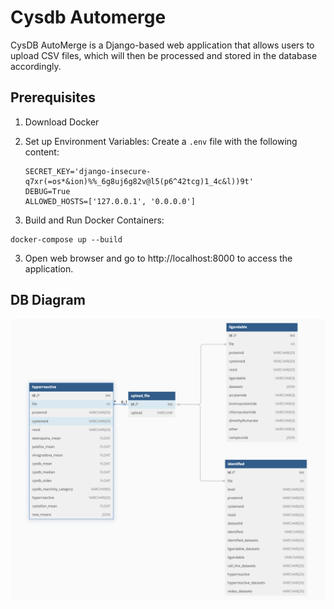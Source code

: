 # Cysdb Automerge

CysDB AutoMerge is a Django-based web application that allows users to upload CSV files, which will then be processed and stored in the database accordingly.

## Prerequisites

1. Download Docker
2. Set up Environment Variables:
   Create a `.env` file with the following content:

   ```
   SECRET_KEY='django-insecure-q7xr(=os*&ion)%%_6g8uj6g82v@l5(p6^42tcg)1_4c&l))9t'
   DEBUG=True
   ALLOWED_HOSTS=['127.0.0.1', '0.0.0.0']
   ```

3. Build and Run Docker Containers:

```
docker-compose up --build
```

3. Open web browser and go to http://localhost:8000 to access the application.

## DB Diagram

![CysDB-Automerge-Diagram](./assets/db-diagram.png?)
